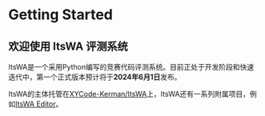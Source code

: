 # Getting Started

## 欢迎使用 ItsWA 评测系统

ItsWA是一个采用Python编写的竞赛代码评测系统。目前正处于开发阶段和快速迭代中，第一个正式版本预计将于**2024年6月1日**发布。

ItsWA的主体托管在[XYCode-Kerman/ItsWA](https://github.com/XYCode-Kerman/ItsWA)上，ItsWA还有一系列附属项目，例如[ItsWA Editor](https://github.com/XYCode-Kerman/ItsWA-Editor)。
